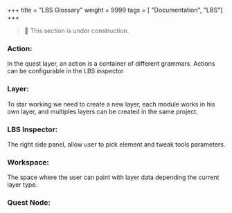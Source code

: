+++
title = "LBS Glossary"
weight = 9999
tags = [ "Documentation", "LBS"]
+++


> 🚧 This section is under construction.


### Action: 
In the quest layer, an action is a container of different grammars. Actions can be configurable in the LBS inspector


### Layer:
To star working we need to create a new layer, each module works in his own layer, and multiples layers can be created in the same project.

### LBS Inspector:
The right side panel, allow user to pick element and tweak tools parameters.

### Workspace:
The space where the user can paint with layer data depending the current layer type.

### Quest Node: